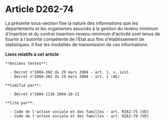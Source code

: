 # Article D262-74

La présente sous-section fixe la nature des informations que les départements et les organismes associés à la gestion du
revenu minimum d'insertion et du contrat insertion-revenu minimum d'activité sont tenus de fournir à l'autorité compétente de
l'Etat aux fins d'établissement de statistiques. Il fixe les modalités de transmission de ces informations.

**Liens relatifs à cet article**

	**Anciens textes**:

	  - Décret n°2004-302 du 29 mars 2004 - art. 1, v. init.
	  - Décret n°2004-302 du 29 mars 2004 - art. 1 (Ab)

	**Codifié par**:

	  - Décret n°2004-1136 2004-10-21

	**Cité par**:

	  - Code de l'action sociale et des familles - art. R262-75 (VD)
	  - Code de l'action sociale et des familles - art. R262-79 (VD)
